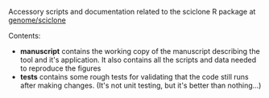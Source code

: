 Accessory scripts and documentation related to the sciclone R package at [genome/sciclone](https://github.com/genome/sciclone)

Contents:

- **manuscript** contains the working copy of the manuscript describing the tool and it's application. It also contains all the scripts and data needed to reproduce the figures
- **tests** contains some rough tests for validating that the code still runs after making changes. (It's not unit testing, but it's better than nothing...)
